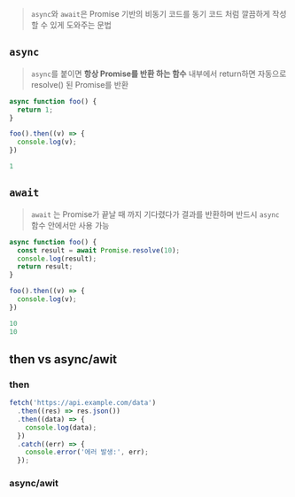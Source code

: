 > `async`와 `await`은 Promise 기반의 비동기 코드를 동기 코드 처럼 깔끔하게 작성할 수 있게 도와주는 문법

## `async` 
> `async`를 붙이면 **항상 Promise를 반환 하는 함수**
> 내부에서 return하면 자동으로 resolve() 된 Promise를 반환

```js
async function foo() {
  return 1;
}

foo().then((v) => {
  console.log(v);
})

1
```

## `await`
> `await` 는 Promise가 끝날 때 까지 기다렸다가 결과를 반환하며
> 반드시 `async` 함수 안에서만 사용 가능

```js
async function foo() {
  const result = await Promise.resolve(10);
  console.log(result);
  return result;
}

foo().then((v) => {
  console.log(v);
})

10
10
```

## then vs async/awit
### then
```js
fetch('https://api.example.com/data')
  .then((res) => res.json())
  .then((data) => {
    console.log(data);
  })
  .catch((err) => {
    console.error('에러 발생:', err);
  });
```
### async/awit
```
```